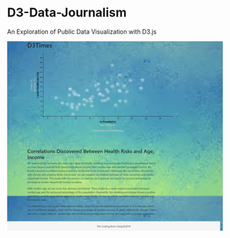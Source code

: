 # D3-Data-Journalism

An Exploration of Public Data Visualization with D3.js

![Test Image 1](screen_image.png)

